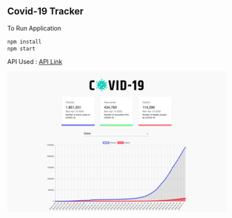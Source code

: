 ## Covid-19 Tracker

To Run Application
```
npm install
npm start
```
API Used : [API Link](https://covid19.mathdro.id/api)

<div align="center">

![Covid Tracker Image](ProjectImage/projectImage.png)

</div>